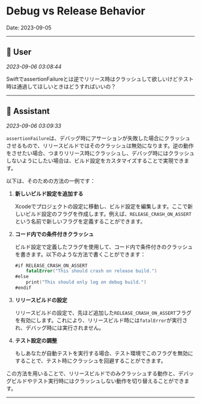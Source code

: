 # Debug vs Release Behavior

Date: 2023-09-05

---

## 👤 User
*2023-09-06 03:08:44*

SwiftでassertionFailureとは逆でリリース時はクラッシュして欲しいけどテスト時は通過してほしいときはどうすればいいの？

---

## 🤖 Assistant
*2023-09-06 03:09:33*

`assertionFailure`は、デバッグ時にアサーションが失敗した場合にクラッシュさせるもので、リリースビルドではそのクラッシュは無効になります。逆の動作をさせたい場合、つまりリリース時にクラッシュし、デバッグ時にはクラッシュしないようにしたい場合は、ビルド設定をカスタマイズすることで実現できます。

以下は、そのための方法の一例です：

1. **新しいビルド設定を追加する**

   Xcodeでプロジェクトの設定に移動し、ビルド設定を編集します。ここで新しいビルド設定のフラグを作成します。例えば、`RELEASE_CRASH_ON_ASSERT`という名前で新しいフラグを定義することができます。

2. **コード内での条件付きクラッシュ**

   ビルド設定で定義したフラグを使用して、コード内で条件付きのクラッシュを書きます。以下のような方法で書くことができます：

   ```swift
   #if RELEASE_CRASH_ON_ASSERT
       fatalError("This should crash on release build.")
   #else
       print("This should only log on debug build.")
   #endif
   ```

3. **リリースビルドの設定**

   リリースビルドの設定で、先ほど追加した`RELEASE_CRASH_ON_ASSERT`フラグを有効にします。これにより、リリースビルド時には`fatalError`が実行され、デバッグ時には実行されません。

4. **テスト設定の調整**

   もしあなたが自動テストを実行する場合、テスト環境でこのフラグを無効にすることで、テスト時にクラッシュを回避することができます。

この方法を用いることで、リリースビルドでのみクラッシュする動作と、デバッグビルドやテスト実行時にはクラッシュしない動作を切り替えることができます。

---
